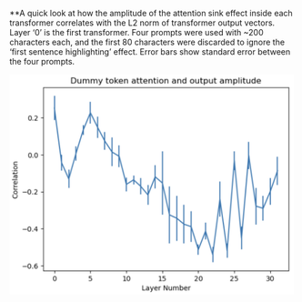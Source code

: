 **A quick look at how the amplitude of the attention sink effect inside each transformer correlates with
the L2 norm of transformer output vectors. Layer ‘0’ is the first transformer.  Four prompts were used with ~200 
characters each, and the first 80 characters were discarded to ignore the ‘first sentence highlighting’
effect.  Error bars show standard error between the four prompts.

<img src="/docs/assets/img/Attention-sink-and-output.png" target = "_blank" rel = "noreferrer noopener" alt = "1-layer self similarity" width="500"/>
